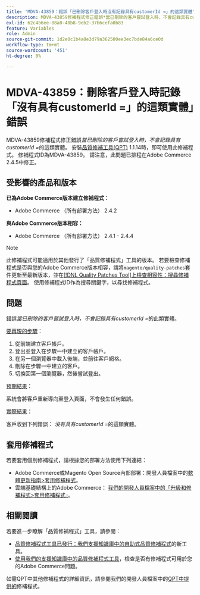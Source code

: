 ```yaml
---
title: 'MDVA-43859：錯誤「已刪除客戶登入時沒有記錄具有customerId =」的這類實體'
description: MDVA-43859修補程式修正錯誤*當已刪除的客戶嘗試登入時，不會記錄具有customerId=*的此類實體問題。 安裝[Quality Patches Tool (QPT)](/help/announcements/adobe-commerce-announcements/magento-quality-patches-released-new-tool-to-self-serve-quality-patches.md) 1.1.14時，即可使用此修補程式。 修補程式ID為MDVA-43859。 請注意，此問題已排程在Adobe Commerce 2.4.5中修正。
exl-id: 62c4b6ee-88a0-40b8-9eb2-37b6cefa0b83
feature: Variables
role: Admin
source-git-commit: 1d2e0c1b4a8e3d79a362500ee3ec7bde84a6ce0d
workflow-type: tm+mt
source-wordcount: '451'
ht-degree: 0%

---
```


# MDVA-43859：刪除客戶登入時記錄「沒有具有customerId =」的這類實體」錯誤

MDVA-43859修補程式修正錯誤&#x200B;*當已刪除的客戶嘗試登入時，不會記錄具有customerId =*&#x200B;的這類實體。 安裝[品質修補工具(QPT)](/help/announcements/adobe-commerce-announcements/magento-quality-patches-released-new-tool-to-self-serve-quality-patches.md) 1.1.14時，即可使用此修補程式。 修補程式ID為MDVA-43859。 請注意，此問題已排程在Adobe Commerce 2.4.5中修正。

## 受影響的產品和版本

**已為Adobe Commerce版本建立修補程式：**

* Adobe Commerce （所有部署方法） 2.4.2

**與Adobe Commerce版本相容：**

* Adobe Commerce （所有部署方法） 2.4.1 - 2.4.4

>[!NOTE]
>
>此修補程式可能適用於其他發行了「品質修補程式」工具的版本。 若要檢查修補程式是否與您的Adobe Commerce版本相容，請將`magento/quality-patches`套件更新至最新版本，並在[[!DNL Quality Patches Tool]上檢查相容性：搜尋修補程式頁面](https://devdocs.magento.com/quality-patches/tool.html#patch-grid)。 使用修補程式ID作為搜尋關鍵字，以尋找修補程式。

## 問題

錯誤&#x200B;*當已刪除的客戶嘗試登入時，不會記錄具有customerId =*&#x200B;的此類實體。

<u>要再現的步驟</u>：

1. 從前端建立客戶帳戶。
1. 登出並登入在步驟一中建立的客戶帳戶。
1. 在另一個瀏覽器中載入後端，並前往客戶網格。
1. 刪除在步驟一中建立的客戶。
1. 切換回第一個瀏覽器，然後嘗試登出。

<u>預期結果</u>：

系統會將客戶重新導向至登入頁面，不會發生任何錯誤。

<u>實際結果</u>：

客戶收到下列錯誤： *沒有具有customerId =*&#x200B;的這類實體。

## 套用修補程式

若要套用個別修補程式，請根據您的部署方法使用下列連結：

* Adobe Commerce或Magento Open Source內部部署：開發人員檔案中的[軟體更新指南>套用修補程式](https://devdocs.magento.com/guides/v2.4/comp-mgr/patching/mqp.html)。
* 雲端基礎結構上的Adobe Commerce： [我們的開發人員檔案中的「升級和修補程式>套用修補程式」](https://devdocs.magento.com/cloud/project/project-patch.html)。

## 相關閱讀

若要進一步瞭解「品質修補程式」工具，請參閱：

* [品質修補程式工具已發行：我們支援知識庫中的自助式品質修補程式](/help/announcements/adobe-commerce-announcements/magento-quality-patches-released-new-tool-to-self-serve-quality-patches.md)的新工具。
* [使用我們的支援知識庫中的品質修補程式工具](/help/support-tools/patches-available-in-qpt-tool/check-patch-for-magento-issue-with-magento-quality-patches.md)，檢查是否有修補程式可用於您的Adobe Commerce問題。

如需QPT中其他修補程式的詳細資訊，請參閱我們的開發人員檔案中的[QPT中提供的](https://devdocs.magento.com/quality-patches/tool.html#patch-grid)修補程式。
